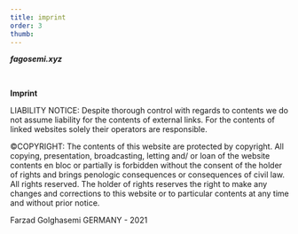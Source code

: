 ```yaml
---
title: imprint
order: 3
thumb:
---
```


***fagosemi.xyz***

<br>

**Imprint**

LIABILITY NOTICE: Despite thorough control with regards to contents we do not assume liability for the contents of external links. For the contents of linked websites solely their operators are responsible.

©COPYRIGHT: The contents of this website are protected by copyright. All copying, presentation, broadcasting, letting and/ or loan of the website contents en bloc or partially is forbidden without the consent of the holder of rights and brings penologic consequences or consequences of civil law. All rights reserved. The holder of rights reserves the right to make any changes and corrections to this website or to particular contents at any time and without prior notice.

Farzad Golghasemi GERMANY - 2021